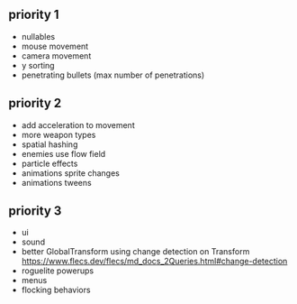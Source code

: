 ## priority 1
- nullables
- mouse movement
- camera movement
- y sorting
- penetrating bullets (max number of penetrations)

## priority 2
- add acceleration to movement
- more weapon types
- spatial hashing
- enemies use flow field
- particle effects
- animations sprite changes
- animations tweens

## priority 3
- ui
- sound
- better GlobalTransform using change detection on Transform https://www.flecs.dev/flecs/md_docs_2Queries.html#change-detection
- roguelite powerups
- menus
- flocking behaviors
